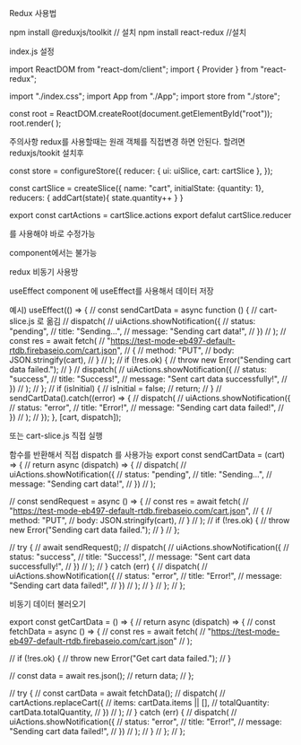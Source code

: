  Redux 사용법


npm install @reduxjs/toolkit  // 설치
npm install react-redux    //설치

index.js 설정

import ReactDOM from "react-dom/client";
import { Provider } from "react-redux";

import "./index.css";
import App from "./App";
import store from "./store";

const root = ReactDOM.createRoot(document.getElementById("root"));
root.render(
  <Provider store={store}>
    <App />
  </Provider>
);



주의사항 
redux를 사용할때는 원래 객체를 직접변경 하면 안된다. 할려면 reduxjs/tookit 설치후

const store = configureStore({
  reducer: { ui: uiSlice, cart: cartSlice },
});

const cartSlice = createSlice({
  name: "cart",
  initialState: {quantity: 1},
  reducers: {
	addCart(state){
	state.quantity++
}
}


export const cartActions = cartSlice.actions
export defalut cartSlice.reducer

를 사용해야 바로 수정가능

component에서는 불가능


redux 비동기 사용방

useEffect
component 에 useEffect를 사용해서 데이터 저장



예시)
useEffect(() => {
    // const sendCartData = async function () {
    //   cart-slice.js 로 옮김
    //   dispatch(
    //     uiActions.showNotification({
    //       status: "pending",
    //       title: "Sending...",
    //       message: "Sending cart data!",
    //     })
    //   );
    //   const res = await fetch(
    //     "https://test-mode-eb497-default-rtdb.firebaseio.com/cart.json",
    //     {
    //       method: "PUT",
    //       body: JSON.stringify(cart),
    //     }
    //   );
    //   if (!res.ok) {
    //     throw new Error("Sending cart data failed.");
    //   }
    //   dispatch(
    //     uiActions.showNotification({
    //       status: "success",
    //       title: "Success!",
    //       message: "Sent cart data successfully!",
    //     })
    //   );
    // };
    // if (isInitial) {
    //  isInitial = false;
    //  return;
    // }
    // sendCartData().catch((error) => {
    //   dispatch(
    //     uiActions.showNotification({
    //       status: "error",
    //       title: "Error!",
    //       message: "Sending cart data failed!",
    //     })
    //   );
    // });
  }, [cart, dispatch]);

또는 cart-slice.js 직접 실행

함수를 반환해서 직접 dispatch 를 사용가능
export const sendCartData = (cart) => {
//   return async (dispatch) => {
//     dispatch(
//       uiActions.showNotification({
//         status: "pending",
//         title: "Sending...",
//         message: "Sending cart data!",
//       })
//     );

//     const sendRequest = async () => {
//       const res = await fetch(
//         "https://test-mode-eb497-default-rtdb.firebaseio.com/cart.json",
//         {
//           method: "PUT",
//           body: JSON.stringify(cart),
//         }
//       );
//       if (!res.ok) {
//         throw new Error("Sending cart data failed.");
//       }
//     };

//     try {
//       await sendRequest();
//       dispatch(
//         uiActions.showNotification({
//           status: "success",
//           title: "Success!",
//           message: "Sent cart data successfully!",
//         })
//       );
//     } catch (err) {
//       dispatch(
//         uiActions.showNotification({
//           status: "error",
//           title: "Error!",
//           message: "Sending cart data failed!",
//         })
//       );
//     }
//   };
// };

비동기 데이터 불러오기

export const getCartData = () => {
//   return async (dispatch) => {
//     const fetchData = async () => {
//       const res = await fetch(
//         "https://test-mode-eb497-default-rtdb.firebaseio.com/cart.json"
//       );

//       if (!res.ok) {
//         throw new Error("Get cart data failed.");
//       }

//       const data = await res.json();
//       return data;
//     };

//     try {
//       const cartData = await fetchData();
//       dispatch(
//         cartActions.replaceCart({
//           items: cartData.items || [],
//           totalQuantity: cartData.totalQuantity,
//         })
//       );
//     } catch (err) {
//       dispatch(
//         uiActions.showNotification({
//           status: "error",
//           title: "Error!",
//           message: "Sending cart data failed!",
//         })
//       );
//     }
//   };
// };

  
